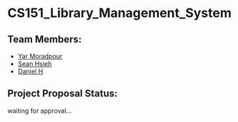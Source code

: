 # CS151_Library_Management_System

## Team Members:

- [Yar Moradpour](https://github.com/khmorad)
- [Sean Hsieh](https://github.com/ShangchenHsieh)
- [Daniel H](https://github.com/dh0169)

## Project Proposal Status:

waiting for approval...
